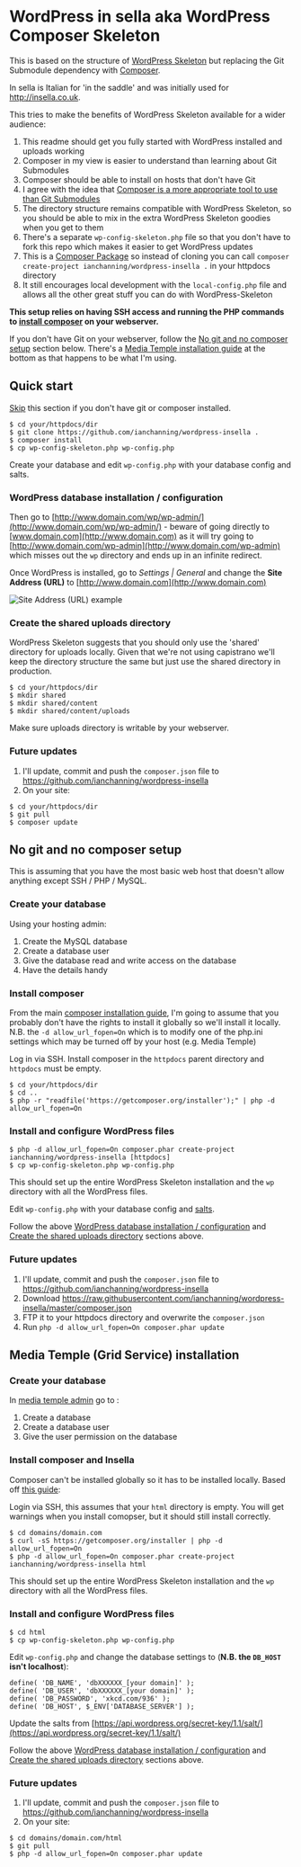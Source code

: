 # WordPress in sella aka WordPress Composer Skeleton

This is based on the structure of [WordPress Skeleton](https://github.com/markjaquith/WordPress-Skeleton) but replacing the Git Submodule dependency with [Composer](https://getcomposer.org/).

In sella is Italian for 'in the saddle' and was initially used for <http://insella.co.uk>.

This tries to make the benefits of WordPress Skeleton available for a wider audience:

1. This readme should get you fully started with WordPress installed and uploads working
1. Composer in my view is easier to understand than learning about Git Submodules
1. Composer should be able to install on hosts that don't have Git
1. I agree with the idea that [Composer is a more appropriate tool to use than Git Submodules](https://roots.io/using-composer-with-wordpress/)
1. The directory structure remains compatible with WordPress Skeleton, so you should be able to mix in the extra WordPress Skeleton goodies when you get to them
1. There's a separate `wp-config-skeleton.php` file so that you don't have to fork this repo which makes it easier to get WordPress updates
1. This is a [Composer Package](https://packagist.org/packages/ianchanning/wordpress-insella) so instead of cloning you can call `composer create-project ianchanning/wordpress-insella .` in your httpdocs directory
1. It still encourages local development with the `local-config.php` file and allows all the other great stuff you can do with WordPress-Skeleton

**This setup relies on having SSH access and running the PHP commands to [install composer](https://getcomposer.org/doc/00-intro.md#installation-linux-unix-osx) on your webserver.**

If you don't have Git on your webserver, follow the [No git and no composer setup](#no-git-and-no-composer-setup) section below. There's a [Media Temple installation guide](#media-temple-grid-service-installation) at the bottom as that happens to be what I'm using.

## Quick start
[Skip](#no-git-and-no-composer-setup) this section if you don't have git or composer installed.

```
$ cd your/httpdocs/dir
$ git clone https://github.com/ianchanning/wordpress-insella .
$ composer install
$ cp wp-config-skeleton.php wp-config.php
```
Create your database and edit `wp-config.php` with your database config and salts.

### WordPress database installation / configuration

Then go to [http://www.domain.com/wp/wp-admin/](http://www.domain.com/wp/wp-admin/) - beware of going directly to [www.domain.com](http://www.domain.com) as it will try going to [http://www.domain.com/wp-admin](http://www.domain.com/wp-admin) which misses out the `wp` directory and ends up in an infinite redirect.

Once WordPress is installed, go to *Settings | General* and change the **Site Address (URL)** to [http://www.domain.com](http://www.domain.com)

![Site Address (URL) example](https://dl.dropboxusercontent.com/u/7765571/github/wordpress-insella/site_address.png)

### Create the shared uploads directory

WordPress Skeleton suggests that you should only use the 'shared' directory for uploads locally. Given that we're not using capistrano we'll keep the directory structure the same but just use the shared directory in production.

```
$ cd your/httpdocs/dir
$ mkdir shared
$ mkdir shared/content
$ mkdir shared/content/uploads
```

Make sure uploads directory is writable by your webserver.

### Future updates

1. I'll update, commit and push the `composer.json` file to https://github.com/ianchanning/wordpress-insella
2. On your site:

```
$ cd your/httpdocs/dir
$ git pull
$ composer update
```

## No git and no composer setup

This is assuming that you have the most basic web host that doesn't allow anything except SSH / PHP / MySQL.

### Create your database

Using your hosting admin:

1. Create the MySQL database
2. Create a database user
3. Give the database read and write access on the database
4. Have the details handy

### Install composer

From the main [composer installation guide](https://getcomposer.org/doc/00-intro.md#installation-linux-unix-osx), I'm going to assume that you probably don't have the rights to install it globally so we'll install it locally. N.B. the `-d allow_url_fopen=On` which is to modify one of the php.ini settings which may be turned off by your host (e.g. Media Temple)

Log in via SSH. Install composer in the `httpdocs` parent directory and `httpdocs` must be empty.

```
$ cd your/httpdocs/dir
$ cd ..
$ php -r "readfile('https://getcomposer.org/installer');" | php -d allow_url_fopen=On
```

### Install and configure WordPress files

```
$ php -d allow_url_fopen=On composer.phar create-project ianchanning/wordpress-insella [httpdocs]
$ cp wp-config-skeleton.php wp-config.php
```

This should set up the entire WordPress Skeleton installation and the `wp` directory with all the WordPress files.

Edit `wp-config.php` with your database config and [salts](https://api.wordpress.org/secret-key/1.1/salt/).

Follow the above [WordPress database installation / configuration](#wordpress-database-installation--configuration) and [Create the shared uploads directory](#create-the-shared-uploads-directory) sections above.

### Future updates

1. I'll update, commit and push the `composer.json` file to <https://github.com/ianchanning/wordpress-insella>
1. Download <https://raw.githubusercontent.com/ianchanning/wordpress-insella/master/composer.json>
1. FTP it to your httpdocs directory and overwrite the `composer.json`
1. Run `php -d allow_url_fopen=On composer.phar update`

## Media Temple (Grid Service) installation

### Create your database

In [media temple admin](https://ac.mediatemple.net/home.mt) go to :

1. Create a database
2. Create a database user
3. Give the user permission on the database

### Install composer and Insella

Composer can't be installed globally so it has to be installed locally. Based off [this guide](http://www.neontsunami.com/posts/installing-composer-and-laravel-4-on-media-temple-%28gs%29):

Login via SSH, this assumes that your `html` directory is empty. You will get warnings when you install comopser, but it should still install correctly.

```
$ cd domains/domain.com
$ curl -sS https://getcomposer.org/installer | php -d allow_url_fopen=On
$ php -d allow_url_fopen=On composer.phar create-project ianchanning/wordpress-insella html
```

This should set up the entire WordPress Skeleton installation and the `wp` directory with all the WordPress files.

### Install and configure WordPress files

```
$ cd html
$ cp wp-config-skeleton.php wp-config.php
```

Edit `wp-config.php` and change the database settings to (**N.B. the `DB_HOST` isn't localhost**):

```
define( 'DB_NAME', 'dbXXXXXX_[your domain]' );
define( 'DB_USER', 'dbXXXXXX_[your domain]' );
define( 'DB_PASSWORD', 'xkcd.com/936' );
define( 'DB_HOST', $_ENV['DATABASE_SERVER'] );
```

Update the salts from [https://api.wordpress.org/secret-key/1.1/salt/](https://api.wordpress.org/secret-key/1.1/salt/)

Follow the above [WordPress database installation / configuration](#wordpress-database-installation--configuration) and [Create the shared uploads directory](#create-the-shared-uploads-directory) sections above.

### Future updates

1. I'll update, commit and push the `composer.json` file to https://github.com/ianchanning/wordpress-insella
2. On your site:

```
$ cd domains/domain.com/html
$ git pull
$ php -d allow_url_fopen=On composer.phar update
```
